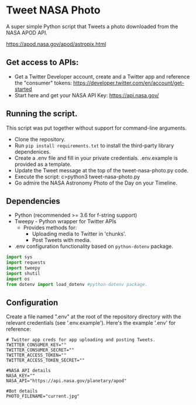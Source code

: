 # Tweet NASA Photo

A super simple Python script that Tweets a photo downloaded from the NASA APOD API. 

https://apod.nasa.gov/apod/astropix.html

## Get access to APIs:

+ Get a Twitter Developer account, create and a Twitter app and reference the "consumer" tokens: https://developer.twitter.com/en/account/get-started
+ Start here and get your NASA API Key: https://api.nasa.gov/

## Running the script.
This script was put together without support for command-line arguments. 

+ Clone the repository. 
+ Run `pip install requirements.txt` to install the third-party library dependenices.
+ Create a .env file and fill in your private credentials. .env.example is provided as a template.
+ Update the Tweet message at the top of the tweet-nasa-photo.py code. 
+ Execute the script: c>python3 tweet-nasa-photo.py 
+ Go admire the NASA Astronomy Photo of the Day on your Timeline. 

## Dependencies
- Python (recommended >= 3.6 for f-string support)
- Tweepy - Python wrapper for Twitter APIs
  - Provides methods for:
    - Uploading media to Twitter in 'chunks'.
    - Post Tweets with media. 
- .env configuration functionality based on `python-dotenv` package.
    

```python
import sys
import requests
import tweepy
import shutil
import os
from dotenv import load_dotenv #python-dotenv package.
```
  
  
## Configuration
Create a file named ".env" at the root of the repository directory with the relevant credentials (see '.env.example'). Here's the example '.env' for reference:

```
# Twitter app creds for app uploading and posting Tweets. 
TWITTER_CONSUMER_KEY=""
TWITTER_CONSUMER_SECRET=""
TWITTER_ACCESS_TOKEN=""
TWITTER_ACCESS_TOKEN_SECRET=""

#NASA API details
NASA_KEY=""
NASA_API="https://api.nasa.gov/planetary/apod"

#Bot details
PHOTO_FILENAME="current.jpg"
```

